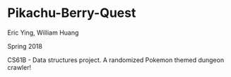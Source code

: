 # Pikachu-Berry-Quest

Eric Ying, William Huang

Spring 2018

CS61B - Data structures project. A randomized Pokemon themed dungeon crawler!
